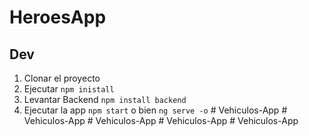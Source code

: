 # HeroesApp

## Dev
1. Clonar el proyecto
2. Ejecutar ```npm inistall```
3. Levantar Backend ```npm install backend```
4. Ejecutar la app ```npm start``` o bien ```ng serve -o```
#   V e h i c u l o s - A p p  
 #   V e h i c u l o s - A p p  
 #   V e h i c u l o s - A p p  
 #   V e h i c u l o s - A p p  
 #   V e h i c u l o s - A p p  
 